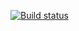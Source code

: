 [![Build status](https://ci.appveyor.com/api/projects/status/5ynv9et0n97at2id?retina=true)](https://ci.appveyor.com/project/michael-herwig/ci-openssl)

